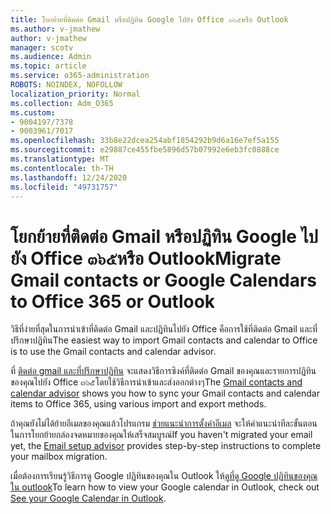```yaml
---
title: โยกย้ายที่ติดต่อ Gmail หรือปฏิทิน Google ไปยัง Office ๓๖๕หรือ Outlook
ms.author: v-jmathew
author: v-jmathew
manager: scotv
ms.audience: Admin
ms.topic: article
ms.service: o365-administration
ROBOTS: NOINDEX, NOFOLLOW
localization_priority: Normal
ms.collection: Adm_O365
ms.custom:
- 9004197/7378
- 9003961/7017
ms.openlocfilehash: 33b8e22dcea254abf1854292b9d6a16e7ef5a155
ms.sourcegitcommit: e29887ce455fbe5896d57b07992e6eb3fc0888ce
ms.translationtype: MT
ms.contentlocale: th-TH
ms.lasthandoff: 12/24/2020
ms.locfileid: "49731757"
---
```

# <a name="migrate-gmail-contacts-or-google-calendars-to-office-365-or-outlook"></a><span data-ttu-id="724ff-102">โยกย้ายที่ติดต่อ Gmail หรือปฏิทิน Google ไปยัง Office ๓๖๕หรือ Outlook</span><span class="sxs-lookup"><span data-stu-id="724ff-102">Migrate Gmail contacts or Google Calendars to Office 365 or Outlook</span></span>

<span data-ttu-id="724ff-103">วิธีที่ง่ายที่สุดในการนำเข้าที่ติดต่อ Gmail และปฏิทินไปยัง Office คือการใช้ที่ติดต่อ Gmail และที่ปรึกษาปฏิทิน</span><span class="sxs-lookup"><span data-stu-id="724ff-103">The easiest way to import Gmail contacts and calendar to Office is to use the Gmail contacts and calendar advisor.</span></span>

<span data-ttu-id="724ff-104">ที่ [ติดต่อ gmail และที่ปรึกษาปฏิทิน](https://go.microsoft.com/fwlink/?linkid=2134386) จะแสดงวิธีการซิงค์ที่ติดต่อ Gmail ของคุณและรายการปฏิทินของคุณไปยัง Office ๓๖๕โดยใช้วิธีการนำเข้าและส่งออกต่างๆ</span><span class="sxs-lookup"><span data-stu-id="724ff-104">The [Gmail contacts and calendar advisor](https://go.microsoft.com/fwlink/?linkid=2134386) shows you how to sync your ‎Gmail‎ contacts and calendar items to ‎Office 365‎, using various import and export methods.</span></span>

<span data-ttu-id="724ff-105">ถ้าคุณยังไม่ได้ย้ายอีเมลของคุณแล้วโปรแกรม [ช่วยแนะนำการตั้งค่าอีเมล](https://go.microsoft.com/fwlink/?linkid=2133951) จะให้คำแนะนำทีละขั้นตอนในการโยกย้ายกล่องจดหมายของคุณให้เสร็จสมบูรณ์</span><span class="sxs-lookup"><span data-stu-id="724ff-105">If you haven't migrated your email yet, the [Email setup advisor](https://go.microsoft.com/fwlink/?linkid=2133951) provides step-by-step instructions to complete your mailbox migration.</span></span>

<span data-ttu-id="724ff-106">เมื่อต้องการเรียนรู้วิธีการดู Google ปฏิทินของคุณใน Outlook ให้[ดูที่ดู Google ปฏิทินของคุณใน outlook](https://go.microsoft.com/fwlink/?linkid=2083939)</span><span class="sxs-lookup"><span data-stu-id="724ff-106">To learn how to view your Google calendar in Outlook, check out [See your Google Calendar in Outlook](https://go.microsoft.com/fwlink/?linkid=2083939).</span></span>
